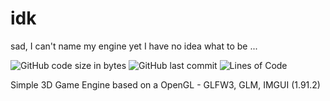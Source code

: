 # idk
sad, I can't name my engine yet I have no idea what to be ...

![GitHub code size in bytes](https://img.shields.io/github/languages/code-size/simo8902/LupusFire-Engine)
![GitHub last commit](https://img.shields.io/github/last-commit/simo8902/LupusFire-Engine)
![Lines of Code](https://img.shields.io/badge/Lines%20of%20Code-4763-green)

Simple 3D Game Engine based on a OpenGL - GLFW3, GLM, IMGUI (1.91.2)

